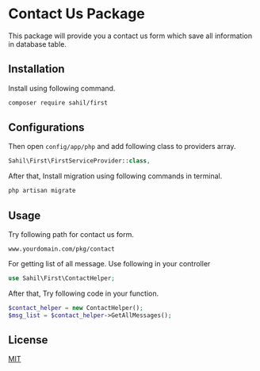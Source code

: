 # Contact Us Package

This package will provide you a contact us form which save all information in database table. 

## Installation

Install using following command.

```bash
composer require sahil/first
```

## Configurations
Then open ``` config/app/php ``` and add following class to providers array.


```php
Sahil\First\FirstServiceProvider::class,
```

After that, Install migration using following commands in terminal.

```bash
php artisan migrate
```

## Usage
Try following path for contact us form.
 
``` www.yourdomain.com/pkg/contact ```

For getting list of all message. Use following in your controller

```php
use Sahil\First\ContactHelper;
```

After that, Try following code in your function.

```php
$contact_helper = new ContactHelper();
$msg_list = $contact_helper->GetAllMessages();
```

## License
[MIT](https://choosealicense.com/licenses/mit/)